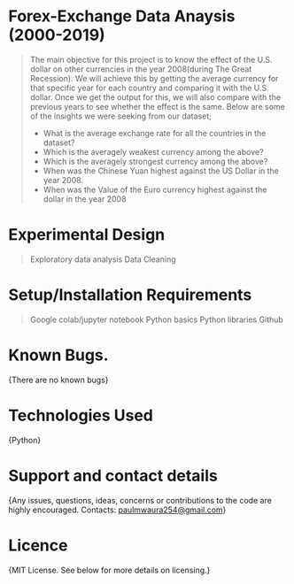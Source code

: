 # Forex-Exchange Data Anaysis (2000-2019)
> The main objective for this project is to know the effect of the U.S. dollar on other currencies in the year 2008(during The Great Recession). 
> We will achieve this by getting the average currency for that specific year for each country and comparing it with the U.S. dollar. Once we get the output for this, we will also compare with the previous years to see whether the effect is the same.
> Below are some of the insights we were seeking from our dataset;
> * What is the average exchange rate for all the countries in the dataset?
> * Which is the averagely weakest currency among the above?
> * Which is the averagely strongest currency among the above?
> * When was the Chinese Yuan highest against the US Dollar in the year 2008.
> * When was the Value of the Euro currency highest against the dollar in the year 2008
# Experimental Design
> Exploratory data analysis
> Data Cleaning
# Setup/Installation Requirements
> Google colab/jupyter notebook
> Python basics
> Python libraries
> Github
# Known Bugs.
{There are no known bugs}
# Technologies Used
{Python}
# Support and contact details
{Any issues, questions, ideas, concerns or contributions to the code are highly encouraged.
Contacts: paulmwaura254@gmail.com}
# Licence
{MIT License. See below for more details on licensing.}
